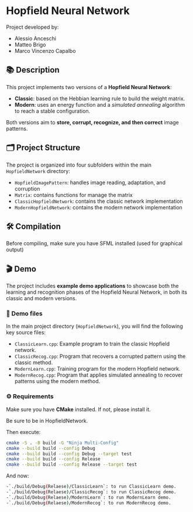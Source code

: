 # Hopfield Neural Network

Project developed by:
- Alessio Anceschi  
- Matteo Brigo  
- Marco Vincenzo Capalbo  

## 📚 Description

This project implements two versions of a **Hopfield Neural Network**:

- **Classic**: based on the Hebbian learning rule to build the weight matrix.
- **Modern**: uses an energy function and a *simulated annealing* algorithm to reach a stable configuration.

Both versions aim to **store, corrupt, recognize, and then correct** image patterns.

## 🗂️ Project Structure

The project is organized into four subfolders within the main `HopfieldNetwork` directory:

- `HopfieldImagePattern`: handles image reading, adaptation, and corruption  
- `Matrix`: contains functions for manage the matrix  
- `ClassicHopfieldNetwork`: contains the classic network implementation  
- `ModernHopfieldNetwork`: contains the modern network implementation


## 🛠️ Compilation

Before compiling, make sure you have SFML installed (used for graphical output)


## 🎬 Demo

The project includes **example demo applications** to showcase both the learning and recognition phases of the Hopfield Neural Network, in both its classic and modern versions.

### 📁 Demo files

In the main project directory (`HopfieldNetwork`), you will find the following key source files:

- `ClassicLearn.cpp`: Example program to train the classic Hopfield network.
- `ClassicRecog.cpp`: Program that recovers a corrupted pattern using the classic method.
- `ModernLearn.cpp`: Training program for the modern Hopfield network.
- `ModernRecog.cpp`: Program that applies simulated annealing to recover patterns using the modern method.

### ⚙️ Requirements

Make sure you have **CMake** installed. If not, please install it.

Be sure to be in HopfieldNetwork.

Then execute:
```bash
cmake -S . -B build -G "Ninja Multi-Config"
cmake --build build --config Debug
cmake --build build --config Debug --target test
cmake --build build --config Release
cmake --build build --config Release --target test
```

And now:
```bash
-`./build/Debug(Relaese)/ClassicLearn`: to run ClassicLearn demo. 
-`./build/Debug(Relaese)/ClassicRecog`: to run ClassicRecog demo.
-`./build/Debug(Relaese)/ModernLearn`: to run ModernLearn demo.
-`./build/Debug(Relaese)/ModernRecog`: to run ModernRecog demo.
```



